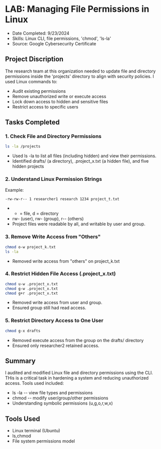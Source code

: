 # LAB: Managing File Permissions in Linux
- Date Completed: 9/23/2024
- Skills: Linux CLI, file permissions, 'chmod', 'ls-la'
- Source: Google Cybersecurity Certificate

## Project Discription
The research team at this organization needed to update file and directory permissions inside the 'projects' directory to align with security policies. I used Linux commands to:
- Audit existing permissions
- Remove unauthorized write or execute access
- Lock down access to hidden and sensitive files
- Restrict access to specific users

## Tasks Completed 
### 1. **Check File and Directory Permissions**
```bash
ls -la /projects
```
- Used ls -la to list all files (including hidden) and view their permissions.
- Identified drafts/ (a directory), .project_x.txt (a hidden file), and five hidden projects

### 2. Understand Linux Permission Strings
Example:
```bash
-rw-rw-r-- 1 researcher1 research 1234 project_t.txt
```
- - = file, d = directory
- rw- (user), rw- (group), r-- (others)
- Project files were readable by all, and writable by user and group.

### 3. Remove Write Access from "Others"
```bash
chmod o-w project_k.txt
ls -la
```
- Removed write access from "others" on project_k.txt

### 4. Restrict Hidden File Access (.project_x.txt)
```bash
chmod u-w .project_x.txt
chmod g-w .project_x.txt
chmod g+r .project_x.txt
```
- Removed write access from user and group.
- Ensured group still had read access.

### 5. Restrict Directory Access to One User 
```bash
chmod g-x drafts
```
- Removed execute access from the group on the drafts/ directory
- Ensured only researcher2 retained access.

## Summary
I audited and modified Linux file and directory permissions using the CLI. THis is a critical task in hardening a system and reducing unauthorized access.
Tools used included:
- ls -la -- view file types and permissions
- chmod -- modify user/group/other permissions
- Understanding symbolic permissions (u,g,o,r,w,x)

## Tools Used
- Linux terminal (Ubuntu)
- ls,chmod
- File system permissions model
